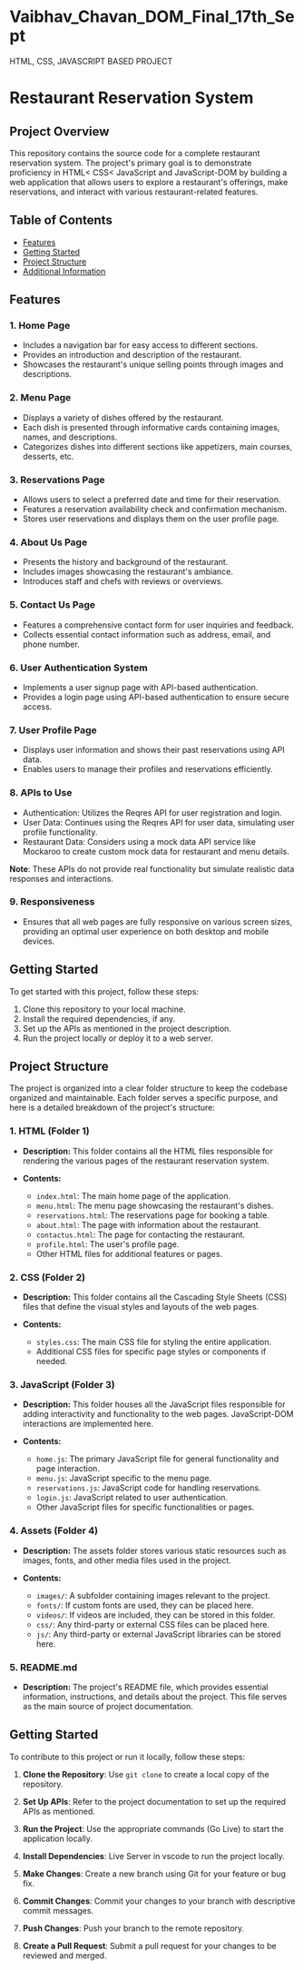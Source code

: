# Vaibhav_Chavan_DOM_Final_17th_Sept
HTML, CSS, JAVASCRIPT BASED PROJECT

# Restaurant Reservation System

## Project Overview

This repository contains the source code for a complete restaurant reservation system. The project's primary goal is to demonstrate proficiency in HTML< CSS< JavaScript and JavaScript-DOM by building a web application that allows users to explore a restaurant's offerings, make reservations, and interact with various restaurant-related features.

## Table of Contents

- [Features](#features)
- [Getting Started](#getting-started)
- [Project Structure](#project-structure)
- [Additional Information](#additional-information)

## Features

### 1. Home Page
- Includes a navigation bar for easy access to different sections.
- Provides an introduction and description of the restaurant.
- Showcases the restaurant's unique selling points through images and descriptions.

### 2. Menu Page
- Displays a variety of dishes offered by the restaurant.
- Each dish is presented through informative cards containing images, names, and descriptions.
- Categorizes dishes into different sections like appetizers, main courses, desserts, etc.

### 3. Reservations Page
- Allows users to select a preferred date and time for their reservation.
- Features a reservation availability check and confirmation mechanism.
- Stores user reservations and displays them on the user profile page.

### 4. About Us Page
- Presents the history and background of the restaurant.
- Includes images showcasing the restaurant's ambiance.
- Introduces staff and chefs with reviews or overviews.

### 5. Contact Us Page
- Features a comprehensive contact form for user inquiries and feedback.
- Collects essential contact information such as address, email, and phone number.

### 6. User Authentication System
- Implements a user signup page with API-based authentication.
- Provides a login page using API-based authentication to ensure secure access.

### 7. User Profile Page
- Displays user information and shows their past reservations using API data.
- Enables users to manage their profiles and reservations efficiently.

### 8. APIs to Use
- Authentication: Utilizes the Reqres API for user registration and login.
- User Data: Continues using the Reqres API for user data, simulating user profile functionality.
- Restaurant Data: Considers using a mock data API service like Mockaroo to create custom mock data for restaurant and menu details.

**Note**: These APIs do not provide real functionality but simulate realistic data responses and interactions.

### 9. Responsiveness
- Ensures that all web pages are fully responsive on various screen sizes, providing an optimal user experience on both desktop and mobile devices.

## Getting Started

To get started with this project, follow these steps:

1. Clone this repository to your local machine.
2. Install the required dependencies, if any.
3. Set up the APIs as mentioned in the project description.
4. Run the project locally or deploy it to a web server.

## Project Structure

The project is organized into a clear folder structure to keep the codebase organized and maintainable. Each folder serves a specific purpose, and here is a detailed breakdown of the project's structure:

### 1. HTML (Folder 1)

- **Description:** This folder contains all the HTML files responsible for rendering the various pages of the restaurant reservation system.

- **Contents:**
  - `index.html`: The main home page of the application.
  - `menu.html`: The menu page showcasing the restaurant's dishes.
  - `reservations.html`: The reservations page for booking a table.
  - `about.html`: The page with information about the restaurant.
  - `contactus.html`: The page for contacting the restaurant.
  - `profile.html`: The user's profile page.
  - Other HTML files for additional features or pages.

### 2. CSS (Folder 2)

- **Description:** This folder contains all the Cascading Style Sheets (CSS) files that define the visual styles and layouts of the web pages.

- **Contents:**
  - `styles.css`: The main CSS file for styling the entire application.
  - Additional CSS files for specific page styles or components if needed.

### 3. JavaScript (Folder 3)

- **Description:** This folder houses all the JavaScript files responsible for adding interactivity and functionality to the web pages. JavaScript-DOM interactions are implemented here.

- **Contents:**
  - `home.js`: The primary JavaScript file for general functionality and page interaction.
  - `menu.js`: JavaScript specific to the menu page.
  - `reservations.js`: JavaScript code for handling reservations.
  - `login.js`: JavaScript related to user authentication.
  - Other JavaScript files for specific functionalities or pages.

### 4. Assets (Folder 4)

- **Description:** The assets folder stores various static resources such as images, fonts, and other media files used in the project.

- **Contents:**
  - `images/`: A subfolder containing images relevant to the project.
  - `fonts/`: If custom fonts are used, they can be placed here.
  - `videos/`: If videos are included, they can be stored in this folder.
  - `css/`: Any third-party or external CSS files can be placed here.
  - `js/`: Any third-party or external JavaScript libraries can be stored here.

### 5. README.md

- **Description:** The project's README file, which provides essential information, instructions, and details about the project. This file serves as the main source of project documentation.

## Getting Started

To contribute to this project or run it locally, follow these steps:

1. **Clone the Repository**: Use `git clone` to create a local copy of the repository.
   
2. **Set Up APIs**: Refer to the project documentation to set up the required APIs as mentioned.

3. **Run the Project**: Use the appropriate commands (Go Live) to start the application locally.
 
4. **Install Dependencies**: Live Server in vscode to run the project locally.

5. **Make Changes**: Create a new branch using Git for your feature or bug fix.

6. **Commit Changes**: Commit your changes to your branch with descriptive commit messages.

7. **Push Changes**: Push your branch to the remote repository.

8. **Create a Pull Request**: Submit a pull request for your changes to be reviewed and merged.

